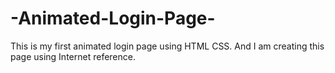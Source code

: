 # -Animated-Login-Page-
This is my first animated login page using HTML CSS. And I am creating this page using Internet reference.
